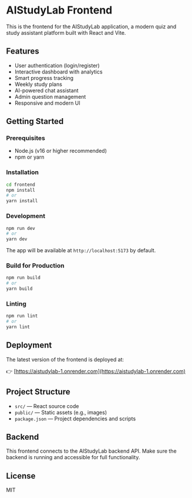 # AIStudyLab Frontend

This is the frontend for the AIStudyLab application, a modern quiz and study assistant platform built with React and Vite.

## Features
- User authentication (login/register)
- Interactive dashboard with analytics
- Smart progress tracking
- Weekly study plans
- AI-powered chat assistant
- Admin question management
- Responsive and modern UI

## Getting Started

### Prerequisites
- Node.js (v16 or higher recommended)
- npm or yarn

### Installation
```bash
cd frontend
npm install
# or
yarn install
```

### Development
```bash
npm run dev
# or
yarn dev
```

The app will be available at `http://localhost:5173` by default.

### Build for Production
```bash
npm run build
# or
yarn build
```

### Linting
```bash
npm run lint
# or
yarn lint
```

## Deployment
The latest version of the frontend is deployed at:

👉 [https://aistudylab-1.onrender.com](https://aistudylab-1.onrender.com)

## Project Structure
- `src/` — React source code
- `public/` — Static assets (e.g., images)
- `package.json` — Project dependencies and scripts

## Backend
This frontend connects to the AIStudyLab backend API. Make sure the backend is running and accessible for full functionality.

## License
MIT
